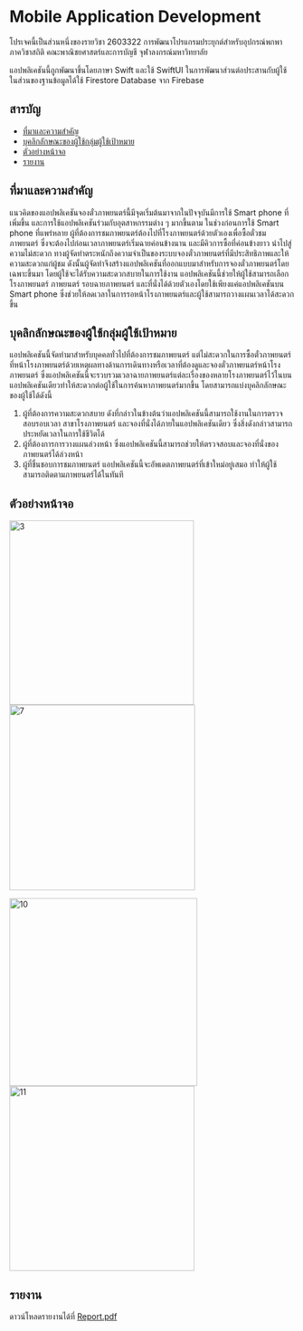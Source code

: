 # Mobile Application Development

โปรเจคนี้เป็นส่วนหนึ่งของรายวิชา 2603322 การพัฒนาโปรแกรมประยุกต์สำหรับอุปกรณ์พกพา ภาควิชาสถิติ คณะพาณิชยศาสตร์และการบัญชี จุฬาลงกรณ์มหาวิทยาลัย

แอปพลิเคชันนี้ถูกพัฒนาขึ้นโดยภาษา Swift และใช้ SwiftUI ในการพัฒนาส่วนต่อประสานกับผู้ใช้ ในส่วนของฐานข้อมูลได้ใช้ Firestore Database จาก Firebase

## สารบัญ

- [ที่มาและความสำคัญ](#ที่มาและความสำคัญ)
- [บุคลิกลักษณะของผู้ใช้กลุ่มผู้ใช้เป้าหมาย](#บุคลิกลักษณะของผู้ใช้กลุ่มผู้ใช้เป้าหมาย)
- [ตัวอย่างหน้าจอ](#ตัวอย่างหน้าจอ)
- [รายงาน](#รายงาน)

## ที่มาและความสำคัญ

แนวคิดของแอปพลิเคชันจองตั๋วภาพยนตร์นี้มีจุดเริ่มต้นมาจากในปัจจุบันมีการใช้ Smart phone ที่เพิ่มขึ้น และการใช้แอปพลิเคชันร่วมกับอุตสาหกรรมต่าง ๆ มากขึ้นตาม ในช่วงก่อนการใช้ Smart phone ที่แพร่หลาย ผู้ที่ต้องการชมภาพยนตร์ต้องไปที่โรงภาพยนตร์ด้วยตัวเองเพื่อซื้อตั๋วชมภาพยนตร์ ซึ่งจะต้องไปก่อนเวลาภาพยนตร์เริ่มฉายค่อนข้างนาน และมีคิวการซื้อที่ค่อนข้างยาว นำไปสู่ความไม่สะดวก ทางผู้จัดทำตระหนักถึงความจำเป็นของระบบจองตั๋วภาพยนตร์ที่มีประสิทธิภาพและให้ความสะดวกแก่ผู้ชม ดังนั้นผู้จัดทำจึงสร้างแอปพลิเคชันที่ออกแบบมาสำหรับการจองตั๋วภาพยนตร์โดยเฉพาะขึ้นมา โดยผู้ใช้จะได้รับความสะดวกสบายในการใช้งาน แอปพลิเคชันนี้ช่วยให้ผู้ใช้สามารถเลือกโรงภาพยนตร์ ภาพยนตร์ รอบฉายภาพยนตร์ และที่นั่งได้ด้วยตัวเองโดยใช้เพียงแค่แอปพลิเคชันบน Smart phone ซึ่งช่วยให้ลดเวลาในการรอหน้าโรงภาพยนตร์และผู้ใช้สามารถวางแผนเวลาได้สะดวกขึ้น

## บุคลิกลักษณะของผู้ใช้กลุ่มผู้ใช้เป้าหมาย

แอปพลิเคชันนี้จัดทำมาสำหรับบุคคลทั่วไปที่ต้องการชมภาพยนตร์ แต่ไม่สะดวกในการซื้อตั๋วภาพยนตร์ที่หน้าโรงภาพยนตร์ด้วยเหตุผลทางด้านการเดินทางหรือเวลาที่ต้องดูและจองตั๋วภาพยนตร์หน้าโรงภาพยนตร์ ซึ่งแอปพลิเคชันนี้จะรวบรวมเวลาฉายภาพยนตร์แต่ละเรื่องของหลายโรงภาพยนตร์ไว้ในบนแอปพลิเคชันเดียวทำให้สะดวกต่อผู้ใช้ในการค้นหาภาพยนตร์มากขึ้น โดยสามารถแบ่งบุคลิกลักษณะของผู้ใช้ได้ดังนี้

 1. ผู้ที่ต้องการความสะดวกสบาย ดังที่กล่าวในข้างต้นว่าแอปพลิเคชันนี้สามารถใช้งานในการตรวจสอบรอบเวลา สาขาโรงภาพยนตร์ และจองที่นั่งได้ภายในแอปพลิเคชันเดียว ซึ่งสิ่งดังกล่าวสามารถประหยัดเวลาในการใช้ชีวิตได้
 2. ผู้ที่ต้องการการวางแผนล่วงหน้า ซึ่งแอปพลิเคชันนี้สามารถช่วยให้ตรวจสอบและจองที่นั่งของภาพยนตร์ได้ล่วงหน้า
 3. ผู้ที่ชื่นชอบการชมภาพยนตร์ แอปพลิเคชันนี้จะอัพเดตภาพยนตร์ที่เข้าใหม่อยู่เสมอ ทำให้ผู้ใช้สามารถติดตามภาพยนตร์ได้ในทันที

## ตัวอย่างหน้าจอ

<p>
<img width="326" alt="3" src="https://github.com/patinya2001/2603322-Mobile-Application-Development/assets/149204731/7ad4f757-6d5e-4f87-b2b8-cafa21fe1b8d">
<img width="328" alt="7" src="https://github.com/patinya2001/2603322-Mobile-Application-Development/assets/149204731/3ae8ce76-be87-4b55-a7be-6b37bb88b87e">
</p>

<p>
<img width="332" alt="10" src="https://github.com/patinya2001/2603322-Mobile-Application-Development/assets/149204731/bb7c2ec9-ef28-4b90-9efd-0748d27045bb">
<img width="327" alt="11" src="https://github.com/patinya2001/2603322-Mobile-Application-Development/assets/149204731/96b35593-583e-4c48-bdd4-863948a442d9">
</p>

## รายงาน

ดาวน์โหลดรายงานได้ที่ [Report.pdf](Report.pdf)

